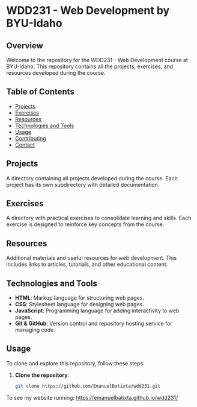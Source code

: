# WDD231 - Web Development by BYU-Idaho

## Overview

Welcome to the repository for the WDD231 - Web Development course at BYU-Idaho. This repository contains all the projects, exercises, and resources developed during the course.

## Table of Contents

- [Projects](#projects)
- [Exercises](#exercises)
- [Resources](#resources)
- [Technologies and Tools](#technologies-and-tools)
- [Usage](#usage)
- [Contributing](#contributing)
- [Contact](#contact)

## Projects

A directory containing all projects developed during the course. Each project has its own subdirectory with detailed documentation.

## Exercises

A directory with practical exercises to consolidate learning and skills. Each exercise is designed to reinforce key concepts from the course.

## Resources

Additional materials and useful resources for web development. This includes links to articles, tutorials, and other educational content.

## Technologies and Tools

- **HTML**: Markup language for structuring web pages.
- **CSS**: Stylesheet language for designing web pages.
- **JavaScript**: Programming language for adding interactivity to web pages.
- **Git & GitHub**: Version control and repository hosting service for managing code.

## Usage

To clone and explore this repository, follow these steps:

1. **Clone the repository**:
   ```bash
   git clone https://github.com/EmanuelBatixta/wdd231.git


To see my website running:
https://emanuelbatixta.github.io/wdd231/
